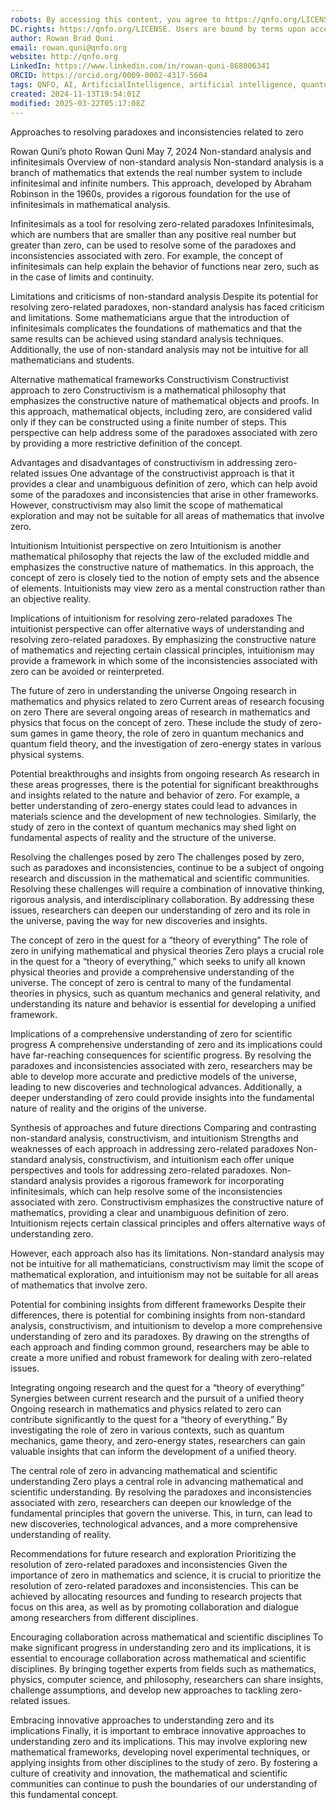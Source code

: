 ```yaml
---
robots: By accessing this content, you agree to https://qnfo.org/LICENSE. Non-commercial use only. Attribution required.
DC.rights: https://qnfo.org/LICENSE. Users are bound by terms upon access.
author: Rowan Brad Quni
email: rowan.quni@qnfo.org
website: http://qnfo.org
LinkedIn: https://www.linkedin.com/in/rowan-quni-868006341
ORCID: https://orcid.org/0009-0002-4317-5604
tags: QNFO, AI, ArtificialIntelligence, artificial intelligence, quantum, physics, science, Einstein, QuantumMechanics, quantum mechanics, QuantumComputing, quantum computing, information, InformationTheory, information theory, InformationalUniverse, informational universe, informational universe hypothesis, IUH
created: 2024-11-13T19:54:01Z
modified: 2025-03-22T05:17:08Z
---
```


Approaches to resolving paradoxes and inconsistencies related to zero

Rowan Quni’s photo
Rowan Quni
May 7, 2024
Non-standard analysis and infinitesimals
Overview of non-standard analysis
Non-standard analysis is a branch of mathematics that extends the real number system to include infinitesimal and infinite numbers. This approach, developed by Abraham Robinson in the 1960s, provides a rigorous foundation for the use of infinitesimals in mathematical analysis.

Infinitesimals as a tool for resolving zero-related paradoxes
Infinitesimals, which are numbers that are smaller than any positive real number but greater than zero, can be used to resolve some of the paradoxes and inconsistencies associated with zero. For example, the concept of infinitesimals can help explain the behavior of functions near zero, such as in the case of limits and continuity.

Limitations and criticisms of non-standard analysis
Despite its potential for resolving zero-related paradoxes, non-standard analysis has faced criticism and limitations. Some mathematicians argue that the introduction of infinitesimals complicates the foundations of mathematics and that the same results can be achieved using standard analysis techniques. Additionally, the use of non-standard analysis may not be intuitive for all mathematicians and students.

Alternative mathematical frameworks
Constructivism
Constructivist approach to zero
Constructivism is a mathematical philosophy that emphasizes the constructive nature of mathematical objects and proofs. In this approach, mathematical objects, including zero, are considered valid only if they can be constructed using a finite number of steps. This perspective can help address some of the paradoxes associated with zero by providing a more restrictive definition of the concept.

Advantages and disadvantages of constructivism in addressing zero-related issues
One advantage of the constructivist approach is that it provides a clear and unambiguous definition of zero, which can help avoid some of the paradoxes and inconsistencies that arise in other frameworks. However, constructivism may also limit the scope of mathematical exploration and may not be suitable for all areas of mathematics that involve zero.

Intuitionism
Intuitionist perspective on zero
Intuitionism is another mathematical philosophy that rejects the law of the excluded middle and emphasizes the constructive nature of mathematics. In this approach, the concept of zero is closely tied to the notion of empty sets and the absence of elements. Intuitionists may view zero as a mental construction rather than an objective reality.

Implications of intuitionism for resolving zero-related paradoxes
The intuitionist perspective can offer alternative ways of understanding and resolving zero-related paradoxes. By emphasizing the constructive nature of mathematics and rejecting certain classical principles, intuitionism may provide a framework in which some of the inconsistencies associated with zero can be avoided or reinterpreted.

The future of zero in understanding the universe
Ongoing research in mathematics and physics related to zero
Current areas of research focusing on zero
There are several ongoing areas of research in mathematics and physics that focus on the concept of zero. These include the study of zero-sum games in game theory, the role of zero in quantum mechanics and quantum field theory, and the investigation of zero-energy states in various physical systems.

Potential breakthroughs and insights from ongoing research
As research in these areas progresses, there is the potential for significant breakthroughs and insights related to the nature and behavior of zero. For example, a better understanding of zero-energy states could lead to advances in materials science and the development of new technologies. Similarly, the study of zero in the context of quantum mechanics may shed light on fundamental aspects of reality and the structure of the universe.

Resolving the challenges posed by zero
The challenges posed by zero, such as paradoxes and inconsistencies, continue to be a subject of ongoing research and discussion in the mathematical and scientific communities. Resolving these challenges will require a combination of innovative thinking, rigorous analysis, and interdisciplinary collaboration. By addressing these issues, researchers can deepen our understanding of zero and its role in the universe, paving the way for new discoveries and insights.

The concept of zero in the quest for a “theory of everything”
The role of zero in unifying mathematical and physical theories
Zero plays a crucial role in the quest for a “theory of everything,” which seeks to unify all known physical theories and provide a comprehensive understanding of the universe. The concept of zero is central to many of the fundamental theories in physics, such as quantum mechanics and general relativity, and understanding its nature and behavior is essential for developing a unified framework.

Implications of a comprehensive understanding of zero for scientific progress
A comprehensive understanding of zero and its implications could have far-reaching consequences for scientific progress. By resolving the paradoxes and inconsistencies associated with zero, researchers may be able to develop more accurate and predictive models of the universe, leading to new discoveries and technological advances. Additionally, a deeper understanding of zero could provide insights into the fundamental nature of reality and the origins of the universe.

Synthesis of approaches and future directions
Comparing and contrasting non-standard analysis, constructivism, and intuitionism
Strengths and weaknesses of each approach in addressing zero-related paradoxes
Non-standard analysis, constructivism, and intuitionism each offer unique perspectives and tools for addressing zero-related paradoxes. Non-standard analysis provides a rigorous framework for incorporating infinitesimals, which can help resolve some of the inconsistencies associated with zero. Constructivism emphasizes the constructive nature of mathematics, providing a clear and unambiguous definition of zero. Intuitionism rejects certain classical principles and offers alternative ways of understanding zero.

However, each approach also has its limitations. Non-standard analysis may not be intuitive for all mathematicians, constructivism may limit the scope of mathematical exploration, and intuitionism may not be suitable for all areas of mathematics that involve zero.

Potential for combining insights from different frameworks
Despite their differences, there is potential for combining insights from non-standard analysis, constructivism, and intuitionism to develop a more comprehensive understanding of zero and its paradoxes. By drawing on the strengths of each approach and finding common ground, researchers may be able to create a more unified and robust framework for dealing with zero-related issues.

Integrating ongoing research and the quest for a “theory of everything”
Synergies between current research and the pursuit of a unified theory
Ongoing research in mathematics and physics related to zero can contribute significantly to the quest for a “theory of everything.” By investigating the role of zero in various contexts, such as quantum mechanics, game theory, and zero-energy states, researchers can gain valuable insights that can inform the development of a unified theory.

The central role of zero in advancing mathematical and scientific understanding
Zero plays a central role in advancing mathematical and scientific understanding. By resolving the paradoxes and inconsistencies associated with zero, researchers can deepen our knowledge of the fundamental principles that govern the universe. This, in turn, can lead to new discoveries, technological advances, and a more comprehensive understanding of reality.

Recommendations for future research and exploration
Prioritizing the resolution of zero-related paradoxes and inconsistencies
Given the importance of zero in mathematics and science, it is crucial to prioritize the resolution of zero-related paradoxes and inconsistencies. This can be achieved by allocating resources and funding to research projects that focus on this area, as well as by promoting collaboration and dialogue among researchers from different disciplines.

Encouraging collaboration across mathematical and scientific disciplines
To make significant progress in understanding zero and its implications, it is essential to encourage collaboration across mathematical and scientific disciplines. By bringing together experts from fields such as mathematics, physics, computer science, and philosophy, researchers can share insights, challenge assumptions, and develop new approaches to tackling zero-related issues.

Embracing innovative approaches to understanding zero and its implications
Finally, it is important to embrace innovative approaches to understanding zero and its implications. This may involve exploring new mathematical frameworks, developing novel experimental techniques, or applying insights from other disciplines to the study of zero. By fostering a culture of creativity and innovation, the mathematical and scientific communities can continue to push the boundaries of our understanding of this fundamental concept.
